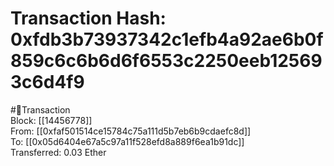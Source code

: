 
Transaction Hash: 0xfdb3b73937342c1efb4a92ae6b0f859c6c6b6d6f6553c2250eeb125693c6d4f9
====================================================================================
  
#💸Transaction  
Block: [[14456778]]  
From: [[0xfaf501514ce15784c75a111d5b7eb6b9cdaefc8d]]  
To: [[0x05d6404e67a5c97a11f528efd8a889f6ea1b91dc]]  
Transferred: 0.03 Ether
